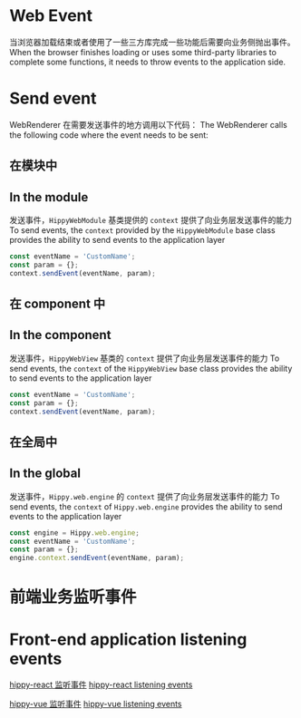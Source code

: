 # Web Event

 当浏览器加载结束或者使用了一些三方库完成一些功能后需要向业务侧抛出事件。
 When the browser finishes loading or uses some third-party libraries to complete some functions, it needs to throw events to the application side.

# Send event

 WebRenderer 在需要发送事件的地方调用以下代码：
 The WebRenderer calls the following code where the event needs to be sent:

## 在模块中
## In the module

 发送事件，`HippyWebModule` 基类提供的 `context` 提供了向业务层发送事件的能力
 To send events, the `context` provided by the `HippyWebModule` base class provides the ability to send events to the application layer

```javascript
const eventName = 'CustomName';
const param = {};
context.sendEvent(eventName, param);
```

## 在 component 中
## In the component

 发送事件，`HippyWebView` 基类的 `context` 提供了向业务层发送事件的能力
 To send events, the `context` of the `HippyWebView` base class provides the ability to send events to the application layer

```javascript
const eventName = 'CustomName';
const param = {};
context.sendEvent(eventName, param);
```

## 在全局中
## In the global

 发送事件，`Hippy.web.engine` 的 `context` 提供了向业务层发送事件的能力
 To send events, the `context` of `Hippy.web.engine` provides the ability to send events to the application layer

```javascript
const engine = Hippy.web.engine;
const eventName = 'CustomName';
const param = {};
engine.context.sendEvent(eventName, param);
```

# 前端业务监听事件
# Front-end application listening events

[hippy-react 监听事件](hippy-react/native-event.md?id=事件监听器)
[hippy-react listening events](hippy-react/native-event.md?id=EventListener)

[hippy-vue 监听事件](hippy-vue/native-event.md?id=事件监听器)
[hippy-vue listening events](hippy-vue/native-event.md?id=EventListener)
